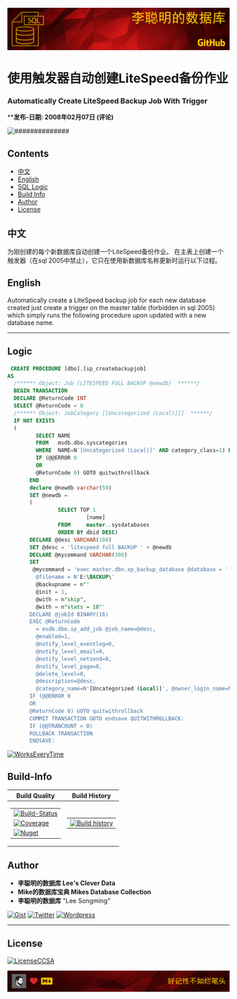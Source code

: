 ![CLEVER DATA GIT REPO](https://raw.githubusercontent.com/LiCongMingDeShujuku/git-resources/master/0-clever-data-github.png "李聪明的数据库")

# 使用触发器自动创建LiteSpeed备份作业
### Automatically Create LiteSpeed Backup Job With Trigger
****发布-日期: 2008年02月07日 (评论)**

![##############](images/image0012.png?raw=true "#######")

## Contents

- [中文](#中文)
- [English](#English)
- [SQL Logic](#Logic)
- [Build Info](#Build-Info)
- [Author](#Author)
- [License](#License) 


## 中文
为刚创建的每个新数据库自动创建一个LiteSpeed备份作业。
在主表上创建一个触发器（在sql 2005中禁止），它只在使用新数据库名称更新时运行以下过程。

## English
Automatically create a LiteSpeed backup job for each new database created just
create a trigger on the master table (forbidden in sql 2005) which simply runs the following procedure
upon updated with a new database name.


---
## Logic
```SQL
 CREATE PROCEDURE [dbo].[sp_createbackupjob]
AS
  /****** Object: Job [LITESPEED FULL BACKUP @newdb]  ******/
  BEGIN TRANSACTION
  DECLARE @ReturnCode INT
  SELECT @ReturnCode = 0
  /****** Object: JobCategory [[Uncategorized (Local)]]]  ******/
  IF NOT EXISTS
  (
         SELECT NAME
         FROM   msdb.dbo.syscategories
         WHERE  NAME=N'[Uncategorized (Local)]' AND category_class=1) BEGIN EXEC @ReturnCode = msdb.dbo.sp_add_category @class=N'JOB', @type=N'LOCAL', @name=N'[Uncategorized (Local)]'
         IF (@@ERROR 0
         OR
         @ReturnCode 0) GOTO quitwithrollback
       END
       declare @newdb varchar(50)
       SET @newdb =
       (
                SELECT TOP 1
                         [name]
                FROM     master..sysdatabases
                ORDER BY dbid DESC)
       DECLARE @desc VARCHAR(100)
       SET @desc = 'litespeed full BACKUP ' + @newdb
       DECLARE @mycommand VARCHAR(300)
       SET 
       	@mycommand = 'exec master.dbo.xp_backup_database @database = ' + @newdb + ',
         @filename = N'E:\BACKUP\'                                        + @newdb + ' litespeed_full.bkp",
         @backupname = n"'                                                + @newdb + ' backup",
         @init = 1,
         @with = n"skip",
         @with = n"stats = 10"'
       DECLARE @jobId BINARY(16)
       EXEC @ReturnCode
         = msdb.dbo.sp_add_job @job_name=@desc,
         @enabled=1,
         @notify_level_eventlog=0,
         @notify_level_email=0,
         @notify_level_netsend=0,
         @notify_level_page=0,
         @delete_level=0,
         @description=@desc,
         @category_name=N'[Uncategorized (Local)]', @owner_login_name=N'sa', @job_id = @jobId OUTPUT IF (@@ERROR 0 OR @ReturnCode 0) GOTO QuitWithRollback /****** Object: Step [Full Backup] Script Date: 04/14/2008 14:06:22 ******/ EXEC @ReturnCode = msdb.dbo.sp_add_jobstep @job_id=@jobId, @step_name=N'Full Backup', @step_id=1, @cmdexec_success_code=0, @on_success_action=1, @on_success_step_id=0, @on_fail_action=2, @on_fail_step_id=0, @retry_attempts=0, @retry_interval=0, @os_run_priority=0, @subsystem=N'TSQL', @command=@MyCommand, @database_name=@newdb, @flags=2 IF (@@ERROR 0 OR @ReturnCode 0) GOTO QuitWithRollback EXEC @ReturnCode = msdb.dbo.sp_update_job @job_id = @jobId, @start_step_id = 1 IF (@@ERROR 0 OR @ReturnCode 0) GOTO QuitWithRollback EXEC @ReturnCode = msdb.dbo.sp_add_jobschedule @job_id=@jobId, @name=N'Backup', @enabled=1, @freq_type=4, @freq_interval=1, @freq_subday_type=1, @freq_subday_interval=0, @freq_relative_interval=0, @freq_recurrence_factor=0, @active_start_date=20050419, @active_end_date=99991231, @active_start_time=10000, @active_end_time=235959 IF (@@ERROR 0 OR @ReturnCode 0) GOTO QuitWithRollback EXEC @ReturnCode = msdb.dbo.sp_add_jobserver @job_id = @jobId, @server_name = N'(local)'
       IF (@@ERROR 0
       OR
       @ReturnCode 0) GOTO quitwithrollback
       COMMIT TRANSACTION GOTO endsave QUITWITHROLLBACK:
       IF (@@TRANCOUNT > 0)
       ROLLBACK TRANSACTION
       ENDSAVE: 

```



[![WorksEveryTime](https://forthebadge.com/images/badges/60-percent-of-the-time-works-every-time.svg)](https://shitday.de/)

## Build-Info

| Build Quality | Build History |
|--|--|
|<table><tr><td>[![Build-Status](https://ci.appveyor.com/api/projects/status/pjxh5g91jpbh7t84?svg?style=flat-square)](#)</td></tr><tr><td>[![Coverage](https://coveralls.io/repos/github/tygerbytes/ResourceFitness/badge.svg?style=flat-square)](#)</td></tr><tr><td>[![Nuget](https://img.shields.io/nuget/v/TW.Resfit.Core.svg?style=flat-square)](#)</td></tr></table>|<table><tr><td>[![Build history](https://buildstats.info/appveyor/chart/tygerbytes/resourcefitness)](#)</td></tr></table>|

## Author

- **李聪明的数据库 Lee's Clever Data**
- **Mike的数据库宝典 Mikes Database Collection**
- **李聪明的数据库** "Lee Songming"

[![Gist](https://img.shields.io/badge/Gist-李聪明的数据库-<COLOR>.svg)](https://gist.github.com/congmingshuju)
[![Twitter](https://img.shields.io/badge/Twitter-mike的数据库宝典-<COLOR>.svg)](https://twitter.com/mikesdatawork?lang=en)
[![Wordpress](https://img.shields.io/badge/Wordpress-mike的数据库宝典-<COLOR>.svg)](https://mikesdatawork.wordpress.com/)

---
## License
[![LicenseCCSA](https://img.shields.io/badge/License-CreativeCommonsSA-<COLOR>.svg)](https://creativecommons.org/share-your-work/licensing-types-examples/)

![Lee Songming](https://raw.githubusercontent.com/LiCongMingDeShujuku/git-resources/master/1-clever-data-github.png "李聪明的数据库")

